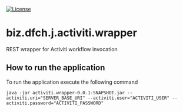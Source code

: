 [![License](https://img.shields.io/badge/license-Apache%20License%202.0-blue.svg)](https://github.com/dfch/biz.dfch.j.activiti.wrapper/blob/master/LICENSE)
# biz.dfch.j.activiti.wrapper

REST wrapper for Activiti workflow invocation

## How to run the application
To run the application execute the following command

`java -jar activiti.wrapper-0.0.1-SNAPSHOT.jar --activiti.uri="SERVER_BASE_URI" --activiti.user="ACTIVITI_USER" --activiti.password="ACTIVITI_PASSWORD"`

